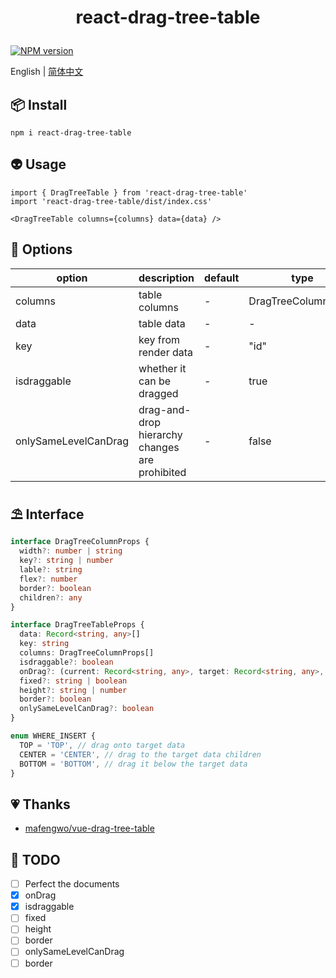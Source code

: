 # <p align="center">react-drag-tree-table</p>

<p align="center">

   [![NPM version](https://img.shields.io/npm/v/react-drag-tree-table?color=a1b858&label=)](https://www.npmjs.com/package/react-drag-tree-table)

   English | [简体中文](https://github.com/murongg/react-drag-tree-table/blob/main/README.zh-Hans.md)
   
</p>

## 📦 Install

```
npm i react-drag-tree-table
```

## 👽 Usage

```tsx
import { DragTreeTable } from 'react-drag-tree-table'
import 'react-drag-tree-table/dist/index.css'

<DragTreeTable columns={columns} data={data} />
```

## 📁 Options

|  option   | description  | default | type |
|  ----  | ----  | ----  | ----  |
| columns  | table columns | - | DragTreeColumnProps |
| data  | table data | - | - |
| key  | key from render data | - | "id" |
| isdraggable  | whether it can be dragged | - | true |
| onlySameLevelCanDrag  | drag-and-drop hierarchy changes are  prohibited | - | false |


## ⛱ Interface

```ts
interface DragTreeColumnProps {
  width?: number | string
  key?: string | number
  lable?: string
  flex?: number
  border?: boolean
  children?: any
}

interface DragTreeTableProps {
  data: Record<string, any>[]
  key: string
  columns: DragTreeColumnProps[]
  isdraggable?: boolean
  onDrag?: (current: Record<string, any>, target: Record<string, any>, whereInsert: WHERE_INSERT | null) => void
  fixed?: string | boolean
  height?: string | number
  border?: boolean
  onlySameLevelCanDrag?: boolean
}

enum WHERE_INSERT {
  TOP = 'TOP', // drag onto target data
  CENTER = 'CENTER', // drag to the target data children
  BOTTOM = 'BOTTOM', // drag it below the target data
}
```

## 💗 Thanks

- [mafengwo/vue-drag-tree-table](https://github.com/mafengwo/vue-drag-tree-table)

## 📄 TODO
- [ ] Perfect the documents
- [x] onDrag
- [x] isdraggable
- [ ] fixed
- [ ] height
- [ ] border
- [ ] onlySameLevelCanDrag
- [ ] border
